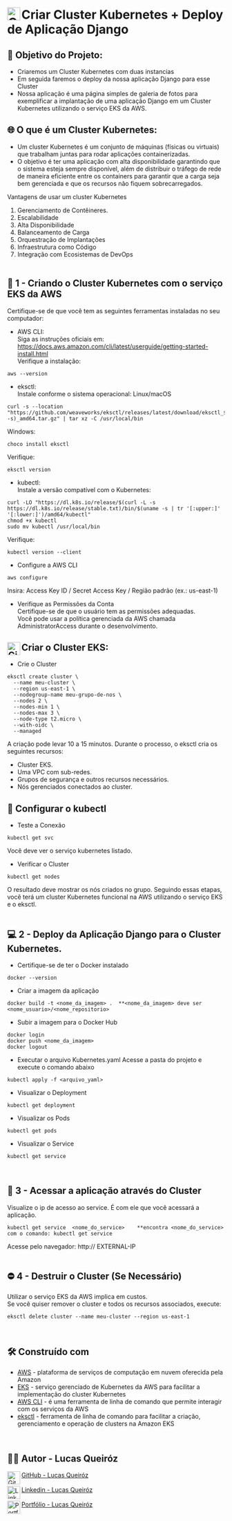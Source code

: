 # <img align="left" alt="GitHub" height="30" width="30" src="https://upload.wikimedia.org/wikipedia/commons/3/39/Kubernetes_logo_without_workmark.svg"> Criar Cluster Kubernetes + Deploy de Aplicação Django



## 📌 Objetivo do Projeto:
- Criaremos um Cluster Kubernetes com duas instancias
- Em seguida faremos o deploy da nossa aplicação Django para esse Cluster
- Nossa aplicação é uma página simples de galeria de fotos para exemplificar a implantação de uma aplicação Django em um Cluster Kubernetes utilizando o serviço EKS da AWS.

## 🌐 O que é um Cluster Kubernetes:
- Um cluster Kubernetes é um conjunto de máquinas (físicas ou virtuais) que trabalham juntas para rodar aplicações containerizadas.
- O objetivo é ter uma aplicação com alta disponibilidade garantindo que o sistema esteja sempre disponível, além de distribuir o tráfego de rede de maneira eficiente entre os containers para garantir que a carga seja bem gerenciada e que os recursos não fiquem sobrecarregados.

Vantagens de usar um cluster Kubernetes
1. Gerenciamento de Contêineres.
2. Escalabilidade
3. Alta Disponibilidade
4. Balanceamento de Carga
5. Orquestração de Implantações
6. Infraestrutura como Código
7. Integração com Ecosistemas de DevOps
<br><br>

## 🔧 1 - Criando o Cluster Kubernetes com o serviço EKS da AWS
Certifique-se de que você tem as seguintes ferramentas instaladas no seu computador:

- AWS CLI:  <br>
Siga as instruções oficiais em: https://docs.aws.amazon.com/cli/latest/userguide/getting-started-install.html <br>
Verifique a instalação:
```ShellSession
aws --version
```

- eksctl:  <br>
Instale conforme o sistema operacional:
Linux/macOS
```ShellSession
curl -s --location "https://github.com/weaveworks/eksctl/releases/latest/download/eksctl_$(uname -s)_amd64.tar.gz" | tar xz -C /usr/local/bin
```
Windows:
```ShellSession
choco install eksctl
```
Verifique:
```ShellSession
eksctl version
```

- kubectl:  <br>
Instale a versão compatível com o Kubernetes:
```ShellSession
curl -LO "https://dl.k8s.io/release/$(curl -L -s https://dl.k8s.io/release/stable.txt)/bin/$(uname -s | tr '[:upper:]' '[:lower:]')/amd64/kubectl"
chmod +x kubectl
sudo mv kubectl /usr/local/bin
```
Verifique:
```ShellSession
kubectl version --client
```

- Configure a AWS CLI
```ShellSession
aws configure
```
Insira:   Access Key ID / Secret Access Key / Região padrão (ex.: us-east-1) <br>

- Verifique as Permissões da Conta  <br>
Certifique-se de que o usuário tem as permissões adequadas.  <br>
Você pode usar a política gerenciada da AWS chamada AdministratorAccess durante o desenvolvimento.

## <img align="left" alt="GitHub" height="30" width="30" src="https://upload.wikimedia.org/wikipedia/commons/3/39/Kubernetes_logo_without_workmark.svg"> Criar o Cluster EKS:
- Crie o Cluster  <br>
```ShellSession
eksctl create cluster \
  --name meu-cluster \
  --region us-east-1 \
  --nodegroup-name meu-grupo-de-nos \
  --nodes 2 \
  --nodes-min 1 \
  --nodes-max 3 \
  --node-type t2.micro \
  --with-oidc \
  --managed
```

A criação pode levar 10 a 15 minutos. Durante o processo, o eksctl cria os seguintes recursos: 
- Cluster EKS.
- Uma VPC com sub-redes.
- Grupos de segurança e outros recursos necessários.
- Nós gerenciados conectados ao cluster.

## 🔨 Configurar o kubectl
- Teste a Conexão
```ShellSession
kubectl get svc
```
Você deve ver o serviço kubernetes listado.

- Verificar o Cluster
```ShellSession
kubectl get nodes
```
O resultado deve mostrar os nós criados no grupo.
Seguindo essas etapas, você terá um cluster Kubernetes funcional na AWS utilizando o serviço EKS e o eksctl.
<br><br>


## 💻 2 - Deploy da Aplicação Django para o Cluster Kubernetes.
- Certifique-se de ter o Docker instalado
```ShellSession
docker --version
```

- Criar a imagem da aplicação
```ShellSession
docker build -t <nome_da_imagem> .  **<nome_da_imagem> deve ser <nome_usuario>/<nome_repositorio>
```

- Subir a imagem para o Docker Hub
```ShellSession
docker login
docker push <nome_da_imagem>
docker logout
```

- Executar o arquivo Kubernetes.yaml 
Acesse a pasta do projeto e execute o comando abaixo
```ShellSession
kubectl apply -f <arquivo_yaml>
```

- Visualizar o Deployment
```ShellSession
kubectl get deployment
```

- Visualizar os Pods
```ShellSession
kubectl get pods
```

- Visualizar o Service
```ShellSession
kubectl get service
```
<br>

## 📡 3 - Acessar a aplicação através do Cluster
Visualize o ip de acesso ao service. É com ele que você acessará a aplicação.
```ShellSession
kubectl get service  <nome_do_service>    **encontra <nome_do_service> com o comando: kubectl get service
```
Acesse pelo navegador:
http:// EXTERNAL-IP
<br><br>

## ⛔ 4 - Destruir o Cluster (Se Necessário)
Utilizar o serviço EKS da AWS implica em custos. <br>
Se você quiser remover o cluster e todos os recursos associados, execute:
```ShellSession
eksctl delete cluster --name meu-cluster --region us-east-1
```
<br>

## 🛠️ Construído com
* [AWS]() - plataforma de serviços de computação em nuvem oferecida pela Amazon
* [EKS]() - serviço gerenciado de Kubernetes da AWS para facilitar a implementação do cluster Kubernetes
* [AWS CLI]() - é uma ferramenta de linha de comando que permite interagir com os serviços da AWS
* [eksctl]() - ferramenta de linha de comando para facilitar a criação, gerenciamento e operação de clusters na Amazon EKS
<br>

## 👨🏼 Autor - Lucas Queiróz
<div align="left"> 
<a  href="https://github.com/lucas-qz" target="_blank"><img align="left" alt="GitHub" height="30" width="30" src="https://img.icons8.com/m_sharp/200/cecece/github.png"> GitHub - Lucas Queiróz </a><br/><br/>
<a  href="https://www.linkedin.com/in/lucas-qz/" target="_blank"><img align="left" alt="Linkedin" height="30" width="30" src="https://upload.wikimedia.org/wikipedia/commons/c/ca/LinkedIn_logo_initials.png"> Linkedin - Lucas Queiróz </a><br/><br/>
<a  href="http://lucasqz.com.br" target="_blank"><img align="left" alt="Portfólio" height="30" width="30" src="https://cdn-icons-png.flaticon.com/512/5602/5602732.png"> Portfólio - Lucas Queiróz </a><br/><br/>
</div>
<br/><br/>



